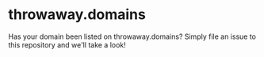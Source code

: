# throwaway.domains

Has your domain been listed on throwaway.domains? Simply file an issue to this repository and we'll take a look!
